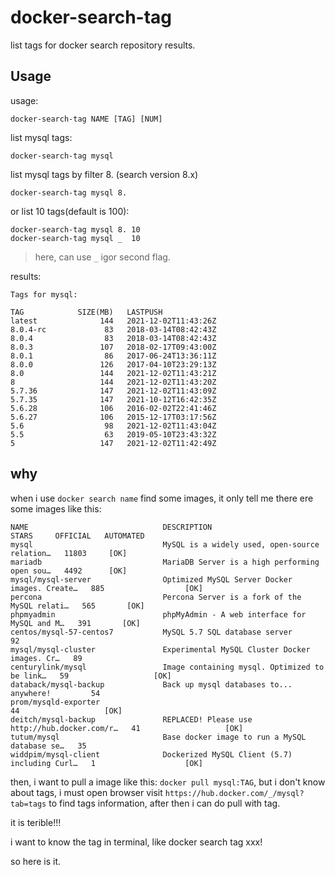 # docker-search-tag

list tags for docker search repository results.

## Usage

usage:


```
docker-search-tag NAME [TAG] [NUM]
```

list mysql tags:

```
docker-search-tag mysql
```

list mysql tags by filter 8. (search version 8.x)

```
docker-search-tag mysql 8.
```

or list 10 tags(default is 100):

```
docker-search-tag mysql 8. 10
docker-search-tag mysql _  10
```

> here, can use `_` igor second flag.


results:

```
Tags for mysql:

TAG            SIZE(MB)   LASTPUSH
latest              144   2021-12-02T11:43:26Z
8.0.4-rc             83   2018-03-14T08:42:43Z
8.0.4                83   2018-03-14T08:42:43Z
8.0.3               107   2018-02-17T09:43:00Z
8.0.1                86   2017-06-24T13:36:11Z
8.0.0               126   2017-04-10T23:29:13Z
8.0                 144   2021-12-02T11:43:21Z
8                   144   2021-12-02T11:43:20Z
5.7.36              147   2021-12-02T11:43:09Z
5.7.35              147   2021-10-12T16:42:35Z
5.6.28              106   2016-02-02T22:41:46Z
5.6.27              106   2015-12-17T03:17:56Z
5.6                  98   2021-12-02T11:43:04Z
5.5                  63   2019-05-10T23:43:32Z
5                   147   2021-12-02T11:42:49Z
```

## why

when i use `docker search name` find some images, it only tell me there ere some images like this:

```
NAME                              DESCRIPTION                                     STARS     OFFICIAL   AUTOMATED
mysql                             MySQL is a widely used, open-source relation…   11803     [OK]
mariadb                           MariaDB Server is a high performing open sou…   4492      [OK]
mysql/mysql-server                Optimized MySQL Server Docker images. Create…   885                  [OK]
percona                           Percona Server is a fork of the MySQL relati…   565       [OK]
phpmyadmin                        phpMyAdmin - A web interface for MySQL and M…   391       [OK]
centos/mysql-57-centos7           MySQL 5.7 SQL database server                   92
mysql/mysql-cluster               Experimental MySQL Cluster Docker images. Cr…   89
centurylink/mysql                 Image containing mysql. Optimized to be link…   59                   [OK]
databack/mysql-backup             Back up mysql databases to... anywhere!         54
prom/mysqld-exporter                                                              44                   [OK]
deitch/mysql-backup               REPLACED! Please use http://hub.docker.com/r…   41                   [OK]
tutum/mysql                       Base docker image to run a MySQL database se…   35
widdpim/mysql-client              Dockerized MySQL Client (5.7) including Curl…   1                    [OK]
```

then, i want to pull a image like this: `docker pull mysql:TAG`, but i don't know about tags, i must open browser visit `https://hub.docker.com/_/mysql?tab=tags` to find tags information, after then i can do pull with tag.

it is terible!!! 

i want to know the tag in terminal, like docker search tag xxx!

so here is it.
